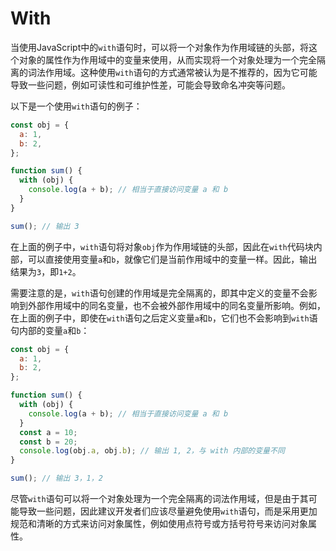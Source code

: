 # With

当使用JavaScript中的`with`语句时，可以将一个对象作为作用域链的头部，将这个对象的属性作为作用域中的变量来使用，从而实现将一个对象处理为一个完全隔离的词法作用域。这种使用`with`语句的方式通常被认为是不推荐的，因为它可能导致一些问题，例如可读性和可维护性差，可能会导致命名冲突等问题。

以下是一个使用`with`语句的例子：

```javascript
const obj = {
  a: 1,
  b: 2,
};

function sum() {
  with (obj) {
    console.log(a + b); // 相当于直接访问变量 a 和 b
  }
}

sum(); // 输出 3
```

在上面的例子中，`with`语句将对象`obj`作为作用域链的头部，因此在`with`代码块内部，可以直接使用变量`a`和`b`，就像它们是当前作用域中的变量一样。因此，输出结果为`3`，即`1+2`。

需要注意的是，`with`语句创建的作用域是完全隔离的，即其中定义的变量不会影响到外部作用域中的同名变量，也不会被外部作用域中的同名变量所影响。例如，在上面的例子中，即使在`with`语句之后定义变量`a`和`b`，它们也不会影响到`with`语句内部的变量`a`和`b`：

```javascript
const obj = {
  a: 1,
  b: 2,
};

function sum() {
  with (obj) {
    console.log(a + b); // 相当于直接访问变量 a 和 b
  }
  const a = 10;
  const b = 20;
  console.log(obj.a, obj.b); // 输出 1, 2，与 with 内部的变量不同
}

sum(); // 输出 3，1，2
```

尽管`with`语句可以将一个对象处理为一个完全隔离的词法作用域，但是由于其可能导致一些问题，因此建议开发者们应该尽量避免使用`with`语句，而是采用更加规范和清晰的方式来访问对象属性，例如使用点符号或方括号符号来访问对象属性。